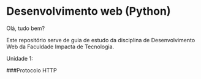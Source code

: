 

# Desenvolvimento web (Python)

Olá, tudo bem? 

Este repositório serve de guia de estudo da disciplina de Desenvolvimento Web da Faculdade Impacta de Tecnologia. 

Unidade  1: 

###Protocolo HTTP

 


